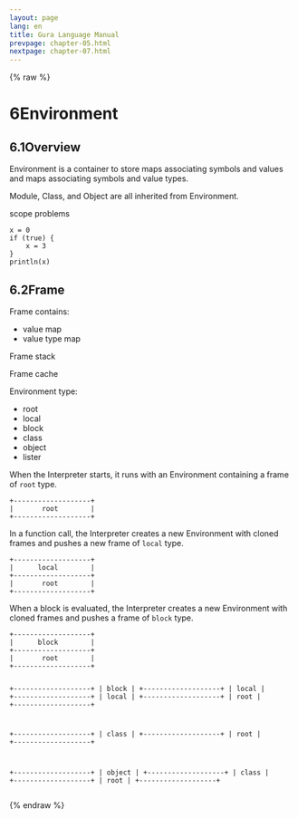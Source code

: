 ```yaml
---
layout: page
lang: en
title: Gura Language Manual
prevpage: chapter-05.html
nextpage: chapter-07.html
---
```

{% raw %}
<h1><span class="caption-index-1">6</span><a name="anchor-6"></a>Environment</h1>
<h2><span class="caption-index-2">6.1</span><a name="anchor-6-1"></a>Overview</h2>
<p>
Environment is a container to store maps associating symbols and values and maps associating symbols and value types.
</p>
<p>
Module, Class, and Object are all inherited from Environment.
</p>
<p>
scope problems
</p>
<pre><code>x = 0
if (true) {
    x = 3
}
println(x)
</code></pre>
<h2><span class="caption-index-2">6.2</span><a name="anchor-6-2"></a>Frame</h2>
<p>
Frame contains:
</p>
<ul>
<li>value map</li>
<li>value type map</li>
</ul>
<p>
Frame stack
</p>
<p>
Frame cache
</p>
<p>
Environment type:
</p>
<ul>
<li>root</li>
<li>local</li>
<li>block</li>
<li>class</li>
<li>object</li>
<li>lister</li>
</ul>
<p>
When the Interpreter starts, it runs with an Environment containing a frame of <code>root</code> type.
</p>
<pre><code>+-------------------+
|       root        |
+-------------------+
</code></pre>
<p>
In a function call, the Interpreter creates a new Environment with cloned frames and pushes a new frame of <code>local</code> type.
</p>
<pre><code>+-------------------+
|      local        |
+-------------------+
|       root        |
+-------------------+
</code></pre>
<p>
When a block is evaluated, the Interpreter creates a new Environment with cloned frames and pushes a frame of <code>block</code> type.
</p>
<pre><code>+-------------------+
|      block        |
+-------------------+
|       root        |
+-------------------+



+-------------------+
|      block        |
+-------------------+
|      local        |
+-------------------+
|      local        |
+-------------------+
|       root        |
+-------------------+


+-------------------+
|      class        |
+-------------------+
|       root        |
+-------------------+


+-------------------+
|      object       |
+-------------------+
|      class        |
+-------------------+
|       root        |
+-------------------+
</code></pre>
<p />

{% endraw %}
